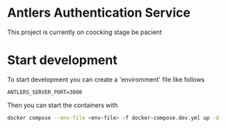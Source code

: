 # Antlers Authentication Service

This project is currently on coocking stage be pacient

# Start development

To start development you can create a 'enviromment' file like follows

```
ANTLERS_SERVER_PORT=3000
```

Then you can start the containers with

```bash
docker compose --env-file <env-file> -f docker-compose.dev.yml up -d
```
